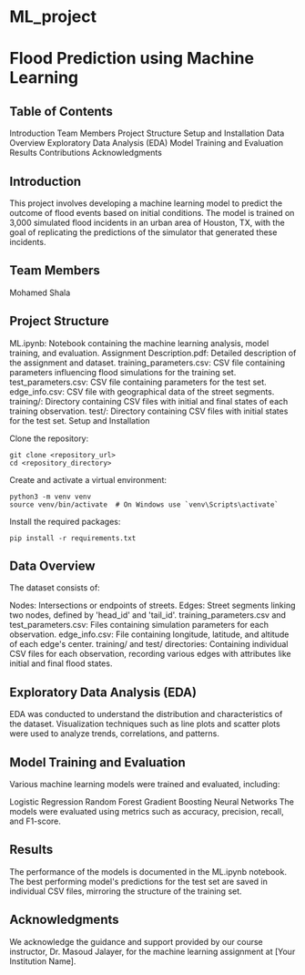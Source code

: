 # ML_project

# Flood Prediction using Machine Learning

## Table of Contents

Introduction
Team Members
Project Structure
Setup and Installation
Data Overview
Exploratory Data Analysis (EDA)
Model Training and Evaluation
Results
Contributions
Acknowledgments

## Introduction

This project involves developing a machine learning model to predict the outcome of flood events based on initial conditions. The model is trained on 3,000 simulated flood incidents in an urban area of Houston, TX, with the goal of replicating the predictions of the simulator that generated these incidents.

## Team Members

Mohamed Shala

## Project Structure

ML.ipynb: Notebook containing the machine learning analysis, model training, and evaluation.
Assignment Description.pdf: Detailed description of the assignment and dataset.
training_parameters.csv: CSV file containing parameters influencing flood simulations for the training set.
test_parameters.csv: CSV file containing parameters for the test set.
edge_info.csv: CSV file with geographical data of the street segments.
training/: Directory containing CSV files with initial and final states of each training observation.
test/: Directory containing CSV files with initial states for the test set.
Setup and Installation

Clone the repository:
```
git clone <repository_url>
cd <repository_directory>
```
Create and activate a virtual environment:
```
python3 -m venv venv
source venv/bin/activate  # On Windows use `venv\Scripts\activate`
```
Install the required packages:
```
pip install -r requirements.txt
```
## Data Overview

The dataset consists of:

Nodes: Intersections or endpoints of streets.
Edges: Street segments linking two nodes, defined by 'head_id' and 'tail_id'.
training_parameters.csv and test_parameters.csv: Files containing simulation parameters for each observation.
edge_info.csv: File containing longitude, latitude, and altitude of each edge's center.
training/ and test/ directories: Containing individual CSV files for each observation, recording various edges with attributes like initial and final flood states.

## Exploratory Data Analysis (EDA)

EDA was conducted to understand the distribution and characteristics of the dataset. Visualization techniques such as line plots and scatter plots were used to analyze trends, correlations, and patterns.

## Model Training and Evaluation

Various machine learning models were trained and evaluated, including:

Logistic Regression
Random Forest
Gradient Boosting
Neural Networks
The models were evaluated using metrics such as accuracy, precision, recall, and F1-score.

## Results

The performance of the models is documented in the ML.ipynb notebook. The best performing model's predictions for the test set are saved in individual CSV files, mirroring the structure of the training set.


## Acknowledgments

We acknowledge the guidance and support provided by our course instructor, Dr. Masoud Jalayer, for the machine learning assignment at [Your Institution Name].

